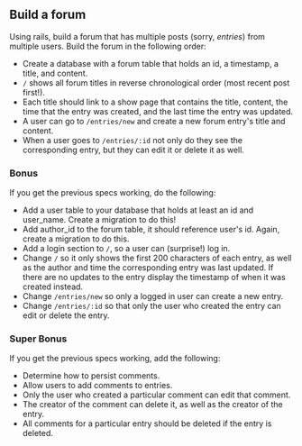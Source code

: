 ## Build a forum

Using rails, build a forum that has multiple posts (sorry, _entries_) from multiple users. Build the forum in the following order:
- Create a database with a forum table that holds an id, a timestamp, a title, and content.
- ```/``` shows all forum titles in reverse chronological order (most recent post first!).
- Each title should link to a show page that contains the title, content, the time that the entry was created, and the last time the entry was updated.
- A user can go to ```/entries/new``` and create a new forum entry's title and content.
- When a user goes to ```/entries/:id``` not only do they see the corresponding entry, but they can edit it or delete it as well.

### Bonus
If you get the previous specs working, do the following:
- Add a user table to your database that holds at least an id and user_name. Create a migration to do this!
- Add author_id to the forum table, it should reference user's id. Again, create a migration to do this.
- Add a login section to ```/```, so a user can (surprise!) log in.
- Change ```/``` so it only shows the first 200 characters of each entry, as well as the author and time the corresponding entry was last updated. If there are no updates to the entry display the timestamp of when it was created instead.
- Change ```/entries/new``` so only a logged in user can create a new entry.
- Change ```/entries/:id``` so that only the user who created the entry can edit or delete the entry.

### Super Bonus
If you get the previous specs working, add the following:
- Determine how to persist comments.
- Allow users to add comments to entries.
- Only the user who created a particular comment can edit that comment.
- The creator of the comment can delete it, as well as the creator of the entry.
- All comments for a particular entry should be deleted if the entry is deleted.
